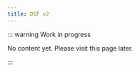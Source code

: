 ```yaml
---
title: DSF v2
---
```

::: warning Work in progress

No content yet. Please visit this page later.

:::